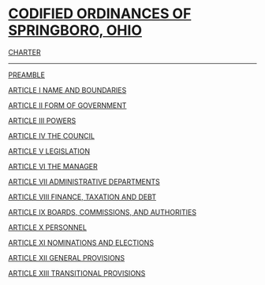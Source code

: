 [CODIFIED ORDINANCES OF SPRINGBORO, OHIO](index.html)
=====================================================

[CHARTER](1289a412.html)

* * * * *

[PREAMBLE](1312a412.html)

[ARTICLE I NAME AND BOUNDARIES](1316a412.html)

[ARTICLE II FORM OF GOVERNMENT](1320a412.html)

[ARTICLE III POWERS](1327a412.html)

[ARTICLE IV THE COUNCIL](1339a412.html)

[ARTICLE V LEGISLATION](1382a412.html)

[ARTICLE VI THE MANAGER](13b7a412.html)

[ARTICLE VII ADMINISTRATIVE DEPARTMENTS](13d8a412.html)

[ARTICLE VIII FINANCE, TAXATION AND DEBT](1400a412.html)

[ARTICLE IX BOARDS, COMMISSIONS, AND AUTHORITIES](1441a412.html)

[ARTICLE X PERSONNEL](1467a412.html)

[ARTICLE XI NOMINATIONS AND ELECTIONS](147ca412.html)

[ARTICLE XII GENERAL PROVISIONS](148ca412.html)

[ARTICLE XIII TRANSITIONAL PROVISIONS](14b0a412.html)
